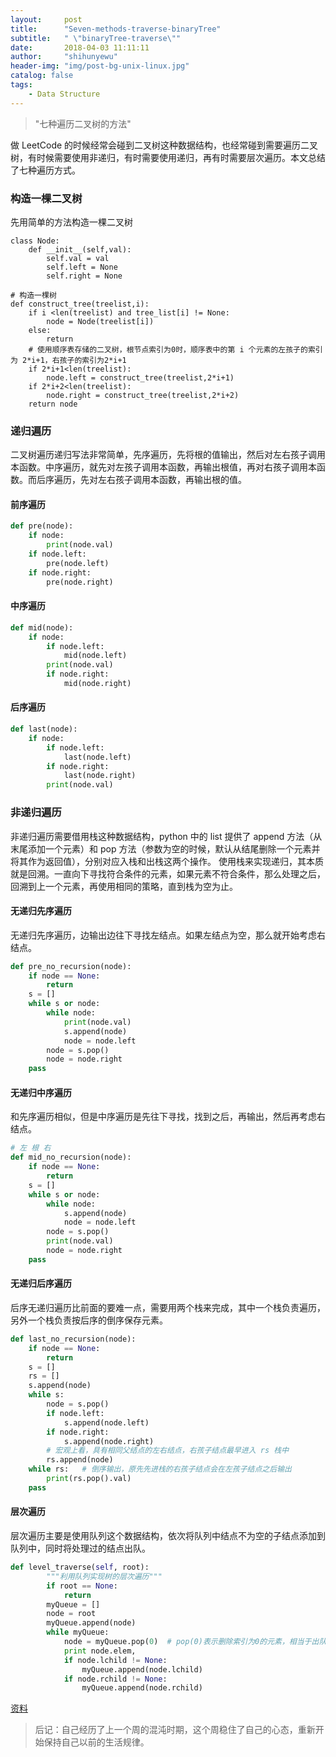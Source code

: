 ```yaml
---
layout:     post
title:      "Seven-methods-traverse-binaryTree"
subtitle:   " \"binaryTree-traverse\""
date:       2018-04-03 11:11:11
author:     "shihunyewu"
header-img: "img/post-bg-unix-linux.jpg"
catalog: false
tags:
    - Data Structure
---
```


> "七种遍历二叉树的方法"

做 LeetCode 的时候经常会碰到二叉树这种数据结构，也经常碰到需要遍历二叉树，有时候需要使用非递归，有时需要使用递归，再有时需要层次遍历。本文总结了七种遍历方式。

### 构造一棵二叉树

先用简单的方法构造一棵二叉树

```
class Node:
    def __init__(self,val):
        self.val = val
        self.left = None
        self.right = None

# 构造一棵树
def construct_tree(treelist,i):
    if i <len(treelist) and tree_list[i] != None:
        node = Node(treelist[i])
    else:
        return
	# 使用顺序表存储的二叉树，根节点索引为0时，顺序表中的第 i 个元素的左孩子的索引为 2*i+1，右孩子的索引为2*i+1
    if 2*i+1<len(treelist):
        node.left = construct_tree(treelist,2*i+1)
    if 2*i+2<len(treelist):
        node.right = construct_tree(treelist,2*i+2)
    return node
```

### 递归遍历

二叉树遍历递归写法非常简单，先序遍历，先将根的值输出，然后对左右孩子调用本函数。中序遍历，就先对左孩子调用本函数，再输出根值，再对右孩子调用本函数。而后序遍历，先对左右孩子调用本函数，再输出根的值。

#### 前序遍历

```python
def pre(node):
    if node:
        print(node.val)
    if node.left:
        pre(node.left)
    if node.right:
        pre(node.right)
```

#### 中序遍历

```python
def mid(node):
    if node:
        if node.left:
            mid(node.left)
        print(node.val)
        if node.right:
            mid(node.right)
```

#### 后序遍历

```python
def last(node):
    if node:
        if node.left:
            last(node.left)
        if node.right:
            last(node.right)
        print(node.val)
```

### 非递归遍历

非递归遍历需要借用栈这种数据结构，python 中的 list 提供了 append 方法（从末尾添加一个元素）和 pop 方法（参数为空的时候，默认从结尾删除一个元素并将其作为返回值），分别对应入栈和出栈这两个操作。
使用栈来实现递归，其本质就是回溯。一直向下寻找符合条件的元素，如果元素不符合条件，那么处理之后，回溯到上一个元素，再使用相同的策略，直到栈为空为止。

#### 无递归先序遍历

无递归先序遍历，边输出边往下寻找左结点。如果左结点为空，那么就开始考虑右结点。

```python
def pre_no_recursion(node):
    if node == None:
        return
    s = []
    while s or node:
        while node:
            print(node.val)
            s.append(node)
            node = node.left
        node = s.pop()
        node = node.right
    pass
```

#### 无递归中序遍历

和先序遍历相似，但是中序遍历是先往下寻找，找到之后，再输出，然后再考虑右结点。

```python
# 左 根 右
def mid_no_recursion(node):
    if node == None:
        return
    s = []
    while s or node:
        while node:
            s.append(node)
            node = node.left
        node = s.pop()
        print(node.val)
        node = node.right
    pass
```
	
#### 无递归后序遍历

后序无递归遍历比前面的要难一点，需要用两个栈来完成，其中一个栈负责遍历，另外一个栈负责按后序的倒序保存元素。

```python
def last_no_recursion(node):
    if node == None:
        return
    s = []
    rs = []
    s.append(node)
    while s:
        node = s.pop()
        if node.left:
            s.append(node.left)
        if node.right:
            s.append(node.right)
		# 宏观上看，具有相同父结点的左右结点，右孩子结点最早进入 rs 栈中
        rs.append(node)
    while rs:   # 倒序输出，原先先进栈的右孩子结点会在左孩子结点之后输出
        print(rs.pop().val)
    pass
```

#### 层次遍历

层次遍历主要是使用队列这个数据结构，依次将队列中结点不为空的子结点添加到队列中，同时将处理过的结点出队。

```python
def level_traverse(self, root):
        """利用队列实现树的层次遍历"""
        if root == None:
            return
        myQueue = []
        node = root
        myQueue.append(node)
        while myQueue:
            node = myQueue.pop(0)  # pop(0)表示删除索引为0的元素，相当于出队
            print node.elem,
            if node.lchild != None:
                myQueue.append(node.lchild)
            if node.rchild != None:
                myQueue.append(node.rchild)
```

[资料](https://blog.csdn.net/bone_ace/article/details/46718683)

> 后记：自己经历了上一个周的混沌时期，这个周稳住了自己的心态，重新开始保持自己以前的生活规律。